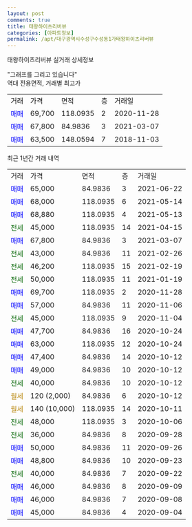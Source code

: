 ```yaml
---
layout: post
comments: true
title: 태왕하이츠리버뷰
categories: [아파트정보]
permalink: /apt/대구광역시수성구수성동1가태왕하이츠리버뷰
---
```


태왕하이츠리버뷰 실거래 상세정보

<script type="text/javascript">
  google.charts.load('current', {'packages':['line', 'corechart']});
  google.charts.setOnLoadCallback(drawChart);

  function drawChart() {
    var data = new google.visualization.DataTable();
    data.addColumn('date', '거래일');
    data.addColumn('number', "매매");
    data.addColumn('number', "전세");
    data.addColumn('number', "전매");

    data.addRows([[new Date(Date.parse("2021-06-22")), 65000, null, null], [new Date(Date.parse("2021-05-14")), 68000, null, null], [new Date(Date.parse("2021-05-13")), 68880, null, null], [new Date(Date.parse("2021-04-15")), null, 45000, null], [new Date(Date.parse("2021-03-07")), 67800, null, null], [new Date(Date.parse("2021-02-26")), null, 43000, null], [new Date(Date.parse("2021-02-19")), null, 46200, null], [new Date(Date.parse("2021-01-19")), null, 50000, null], [new Date(Date.parse("2020-11-28")), 69700, null, null], [new Date(Date.parse("2020-11-06")), 57000, null, null], [new Date(Date.parse("2020-11-04")), null, 45000, null], [new Date(Date.parse("2020-10-24")), 47700, null, null], [new Date(Date.parse("2020-10-24")), 63000, null, null], [new Date(Date.parse("2020-10-12")), 47400, null, null], [new Date(Date.parse("2020-10-12")), 49000, null, null], [new Date(Date.parse("2020-10-12")), null, 40000, null], [new Date(Date.parse("2020-10-12")), null, null, null], [new Date(Date.parse("2020-10-11")), null, null, null], [new Date(Date.parse("2020-10-06")), null, 48000, null], [new Date(Date.parse("2020-09-28")), null, 36000, null], [new Date(Date.parse("2020-09-26")), 50000, null, null], [new Date(Date.parse("2020-09-23")), 48800, null, null], [new Date(Date.parse("2020-09-22")), null, 40000, null], [new Date(Date.parse("2020-09-09")), 46000, null, null], [new Date(Date.parse("2020-09-08")), 46000, null, null], [new Date(Date.parse("2020-09-04")), 45000, null, null]]);

    var options = {
      hAxis: {
        format: 'yyyy/MM/dd'
      },    
      lineWidth: 0,
      pointsVisible: true,    
      title: '최근 1년간 유형별 실거래가 분포',
      legend: { position: 'bottom' }
    };

    var formatter = new google.visualization.NumberFormat({pattern:'###,###'} );
    formatter.format(data, 1);
    formatter.format(data, 2);
    
    setTimeout(function() {
        var chart = new google.visualization.LineChart(document.getElementById('columnchart_material'));
        chart.draw(data, (options));
        document.getElementById('loading').style.display = 'none';
    }, 1000);
  }
</script>


<div id="loading" style="z-index:20; display: block; margin-left: 0px">"그래프를 그리고 있습니다"</div>
<div id="columnchart_material" style="width: 95%; margin-left: 0px; display: block"></div>
<!-- contents start -->
역대 전용면적, 거래별 최고가
<table class="sortable">
    <tr>
      <td>거래</td>
      <td>가격</td>
      <td>면적</td>
      <td>층</td>
      <td>거래일</td>
    </tr>
        <tr>
          <td><a style="color: blue">매매</a></td>
          <td>69,700</td>
          <td>118.0935</td>
          <td>2</td>
          <td>2020-11-28</td>
        </tr>            <tr>
          <td><a style="color: blue">매매</a></td>
          <td>67,800</td>
          <td>84.9836</td>
          <td>3</td>
          <td>2021-03-07</td>
        </tr>            <tr>
          <td><a style="color: blue">매매</a></td>
          <td>63,500</td>
          <td>148.0594</td>
          <td>7</td>
          <td>2018-11-03</td>
        </tr>        
    
    
</table>

최근 1년간 거래 내역

<table class="sortable">
    <tr>
      <td>거래</td>
      <td>가격</td>
      <td>면적</td>
      <td>층</td>
      <td>거래일</td>
    </tr>
    <tr>
      <td><a style="color: blue">매매</a></td>
      <td>65,000</td>
      <td>84.9836</td>
      <td>3</td>
      <td>2021-06-22</td>
    </tr>          <tr>
      <td><a style="color: blue">매매</a></td>
      <td>68,000</td>
      <td>118.0935</td>
      <td>6</td>
      <td>2021-05-14</td>
    </tr>          <tr>
      <td><a style="color: blue">매매</a></td>
      <td>68,880</td>
      <td>118.0935</td>
      <td>4</td>
      <td>2021-05-13</td>
    </tr>          <tr>
      <td><a style="color: darkgreen">전세</a></td>
      <td>45,000</td>
      <td>118.0935</td>
      <td>14</td>
      <td>2021-04-15</td>
    </tr>          <tr>
      <td><a style="color: blue">매매</a></td>
      <td>67,800</td>
      <td>84.9836</td>
      <td>3</td>
      <td>2021-03-07</td>
    </tr>          <tr>
      <td><a style="color: darkgreen">전세</a></td>
      <td>43,000</td>
      <td>84.9836</td>
      <td>11</td>
      <td>2021-02-26</td>
    </tr>          <tr>
      <td><a style="color: darkgreen">전세</a></td>
      <td>46,200</td>
      <td>118.0935</td>
      <td>15</td>
      <td>2021-02-19</td>
    </tr>          <tr>
      <td><a style="color: darkgreen">전세</a></td>
      <td>50,000</td>
      <td>118.0935</td>
      <td>11</td>
      <td>2021-01-19</td>
    </tr>          <tr>
      <td><a style="color: blue">매매</a></td>
      <td>69,700</td>
      <td>118.0935</td>
      <td>2</td>
      <td>2020-11-28</td>
    </tr>          <tr>
      <td><a style="color: blue">매매</a></td>
      <td>57,000</td>
      <td>84.9836</td>
      <td>11</td>
      <td>2020-11-06</td>
    </tr>          <tr>
      <td><a style="color: darkgreen">전세</a></td>
      <td>45,000</td>
      <td>118.0935</td>
      <td>9</td>
      <td>2020-11-04</td>
    </tr>          <tr>
      <td><a style="color: blue">매매</a></td>
      <td>47,700</td>
      <td>84.9836</td>
      <td>16</td>
      <td>2020-10-24</td>
    </tr>          <tr>
      <td><a style="color: blue">매매</a></td>
      <td>63,000</td>
      <td>118.0935</td>
      <td>12</td>
      <td>2020-10-24</td>
    </tr>          <tr>
      <td><a style="color: blue">매매</a></td>
      <td>47,400</td>
      <td>84.9836</td>
      <td>14</td>
      <td>2020-10-12</td>
    </tr>          <tr>
      <td><a style="color: blue">매매</a></td>
      <td>49,000</td>
      <td>84.9836</td>
      <td>10</td>
      <td>2020-10-12</td>
    </tr>          <tr>
      <td><a style="color: darkgreen">전세</a></td>
      <td>40,000</td>
      <td>84.9836</td>
      <td>10</td>
      <td>2020-10-12</td>
    </tr>          <tr>
      <td><a style="color: darkgoldenrod">월세</a></td>
      <td>120 (2,000)</td>
      <td>84.9836</td>
      <td>6</td>
      <td>2020-10-12</td>
    </tr>          <tr>
      <td><a style="color: darkgoldenrod">월세</a></td>
      <td>140 (10,000)</td>
      <td>118.0935</td>
      <td>14</td>
      <td>2020-10-11</td>
    </tr>          <tr>
      <td><a style="color: darkgreen">전세</a></td>
      <td>48,000</td>
      <td>118.0935</td>
      <td>3</td>
      <td>2020-10-06</td>
    </tr>          <tr>
      <td><a style="color: darkgreen">전세</a></td>
      <td>36,000</td>
      <td>84.9836</td>
      <td>8</td>
      <td>2020-09-28</td>
    </tr>          <tr>
      <td><a style="color: blue">매매</a></td>
      <td>50,000</td>
      <td>84.9836</td>
      <td>11</td>
      <td>2020-09-26</td>
    </tr>          <tr>
      <td><a style="color: blue">매매</a></td>
      <td>48,800</td>
      <td>84.9836</td>
      <td>10</td>
      <td>2020-09-23</td>
    </tr>          <tr>
      <td><a style="color: darkgreen">전세</a></td>
      <td>40,000</td>
      <td>84.9836</td>
      <td>7</td>
      <td>2020-09-22</td>
    </tr>          <tr>
      <td><a style="color: blue">매매</a></td>
      <td>46,000</td>
      <td>84.9836</td>
      <td>8</td>
      <td>2020-09-09</td>
    </tr>          <tr>
      <td><a style="color: blue">매매</a></td>
      <td>46,000</td>
      <td>84.9836</td>
      <td>7</td>
      <td>2020-09-08</td>
    </tr>          <tr>
      <td><a style="color: blue">매매</a></td>
      <td>45,000</td>
      <td>84.9836</td>
      <td>4</td>
      <td>2020-09-04</td>
    </tr>      </table>
<!-- contents end -->    

